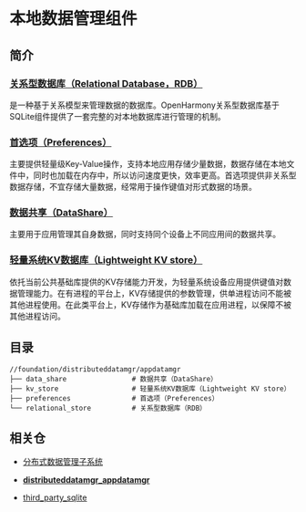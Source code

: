 # 本地数据管理组件
## 简介
### [关系型数据库（Relational Database，RDB）](relational_store/README_zh.md) 

是一种基于关系模型来管理数据的数据库。OpenHarmony关系型数据库基于SQLite组件提供了一套完整的对本地数据库进行管理的机制。
### [首选项（Preferences）](preferences/README_zh.md) 

主要提供轻量级Key-Value操作，支持本地应用存储少量数据，数据存储在本地文件中，同时也加载在内存中，所以访问速度更快，效率更高。首选项提供非关系型数据存储，不宜存储大量数据，经常用于操作键值对形式数据的场景。
### [数据共享（DataShare）](data_share/README_zh.md) 

主要用于应用管理其自身数据，同时支持同个设备上不同应用间的数据共享。
### [轻量系统KV数据库（Lightweight KV store）](kv_store/README_zh.md) 

依托当前公共基础库提供的KV存储能力开发，为轻量系统设备应用提供键值对数据管理能力。在有进程的平台上，KV存储提供的参数管理，供单进程访问不能被其他进程使用。在此类平台上，KV存储作为基础库加载在应用进程，以保障不被其他进程访问。
## 目录

```
//foundation/distributeddatamgr/appdatamgr
├── data_share                # 数据共享（DataShare）
├── kv_store                  # 轻量系统KV数据库（Lightweight KV store）
├── preferences               # 首选项（Preferences）
└── relational_store          # 关系型数据库（RDB）
```
## 相关仓
- [分布式数据管理子系统](https://gitee.com/openharmony/docs/blob/master/zh-cn/readme/%E5%88%86%E5%B8%83%E5%BC%8F%E6%95%B0%E6%8D%AE%E7%AE%A1%E7%90%86%E5%AD%90%E7%B3%BB%E7%BB%9F.md)

- [**distributeddatamgr\_appdatamgr**](https://gitee.com/openharmony/distributeddatamgr_appdatamgr/blob/master/README_zh.md)

- [third\_party\_sqlite](https://gitee.com/openharmony/third_party_sqlite)
